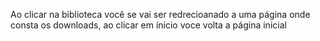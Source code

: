 Ao clicar na biblioteca você se vai ser redrecioanado a uma página onde consta os downloads, ao clicar em ínicio voce volta a página inicial
